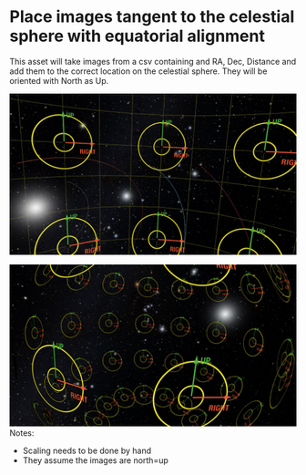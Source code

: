 # Place images tangent to the celestial sphere with equatorial alignment

This asset will take images from a csv containing and RA, Dec, Distance and add them to the correct location on the celestial sphere. They will be oriented with North as Up.


![Example](screenshots/celestial-sphere-placement-1.jpg)

![Example](screenshots/celestial-sphere-placement-2.jpg)
Notes:

- Scaling needs to be done by hand
- They assume the images are north=up
